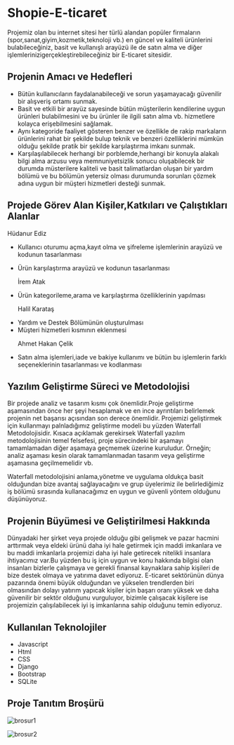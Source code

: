 # Shopie-E-ticaret
 Projemiz olan bu internet sitesi her türlü alandan popüler firmaların (spor,sanat,giyim,kozmetik,teknoloji vb.) en güncel ve kaliteli ürünlerini bulabileceğiniz, basit ve kullanışlı arayüzü ile de satın alma ve diğer işlemlerinizigerçekleştirebileceğiniz bir E-ticaret sitesidir. 
 
 ## Projenin Amacı ve Hedefleri
 - Bütün kullanıcıların faydalanabileceği ve sorun yaşamayacağı güvenilir bir alışveriş ortamı sunmak.
 - Basit ve etkili bir arayüz sayesinde bütün müşterilerin kendilerine uygun ürünleri bulabilmesini ve bu ürünler ile ilgili satın alma vb. hizmetlere kolayca erişebilmesini sağlamak. 
 - Aynı kategoride faaliyet gösteren benzer ve özellikle de rakip markaların ürünlerini rahat bir şekilde bulup teknik ve benzeri özelliklerini mümkün olduğu şekilde pratik bir şekilde karşılaştırma imkanı sunmak.
 - Karşılaşılabilecek herhangi bir porblemde,herhangi bir konuyla alakalı bilgi alma arzusu veya memnuniyetsizlik sonucu oluşabilecek bir durumda müsterilere kaliteli ve basit talimatlardan oluşan bir yardım bölümü ve bu bölümün yetersiz olması durumunda sorunları çözmek adına uygun bir müşteri hizmetleri desteği sunmak.
 
## Projede Görev Alan Kişiler,Katkıları ve Çalıştıkları Alanlar 
Hüdanur Ediz
- Kullanıcı oturumu açma,kayıt olma ve şifreleme işlemlerinin arayüzü ve kodunun tasarlanması <br><p>
- Ürün karşılaştırma arayüzü ve kodunun tasarlanması <br><p>
İrem Atak
- Ürün kategorileme,arama ve karşılaştırma özelliklerinin yapılması <br><p>
Halil Karataş <br>
- Yardım ve Destek Bölümünün oluşturulması
- Müşteri hizmetleri kısmının eklenmesi <br><p>
Ahmet Hakan Çelik
- Satın alma işlemleri,iade ve bakiye kullanımı ve bütün bu işlemlerin farklı seçeneklerinin tasarlanması ve kodlanması 

## Yazılım Geliştirme Süreci ve Metodolojisi
Bir projede analiz ve tasarım kısmı çok önemlidir.Proje geliştirme aşamasından önce her şeyi hesaplamak ve en ince ayrıntıları belirlemek projenin net başarısı açısından son derece önemlidir. Projemizi geliştirmek için kullanmayı palnladığımız geliştirme modeli bu yüzden Waterfall Metodolojisidir. Kısaca açıklamak gerekirsek Waterfall yazılım metodolojisinin temel felsefesi, proje sürecindeki bir aşamayı tamamlamadan diğer aşamaya geçmemek üzerine kuruludur. Örneğin; analiz aşaması kesin olarak tamamlanmadan tasarım veya geliştirme aşamasına geçilmemelidir vb. <br>

Waterfall metodolojisini anlama,yönetme ve uygulama oldukça basit olduğundan bize avantaj sağlayacağını ve grup üyelerimiz ile belirlediğimiz iş bölümü sırasında kullanacağımız en uygun ve güvenli yöntem olduğunu düşünüyoruz.
 
 ## Projenin Büyümesi ve Geliştirilmesi Hakkında
 Dünyadaki her şirket veya projede olduğu gibi gelişmek ve pazar hacmini arttırmak veya eldeki ürünü daha iyi hale getirmek için maddi imkanlara ve bu maddi imkanlarla projemizi daha iyi hale getirecek nitelikli insanlara ihtiyacımız var.Bu yüzden bu iş için uygun ve konu hakkında bilgisi olan insanları bizlerle çalışmaya ve gerekli finansal kaynaklara sahip kişileri de bize destek olmaya ve yatırıma davet ediyoruz. E-ticaret sektörünün dünya pazarında önemi büyük olduğundan ve yükselen trendlerden biri olmasından dolayı yatırım yapıcak kişiler için başarı oranı yüksek ve daha güvenilir bir sektör olduğunu vurguluyor, bizimle çalışacak kişilere ise projemizin çalışılabilecek iyi iş imkanlarına sahip olduğunu temin ediyoruz. 
  
 
 ## Kullanılan Teknolojiler
 - Javascript
 - Html
 - CSS
 - Django
 - Bootstrap
 - SQLite
 
 ## Proje Tanıtım Broşürü
 
![brosur1](https://user-images.githubusercontent.com/73705686/235508784-05a21eb6-d3de-443e-9672-74a83539064c.jpg)


![brosur2](https://user-images.githubusercontent.com/73705686/235508809-3d319059-9f89-4f04-ae12-c9216068c9d2.jpg)
